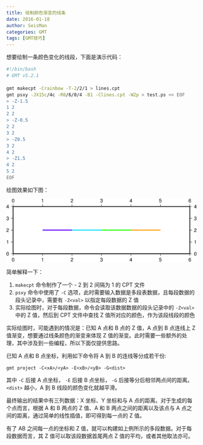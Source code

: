 ```yaml
---
title: 绘制颜色渐变的线条
date: 2016-01-18
author: SeisMan
categories: GMT
tags: [GMT技巧]
---
```


想要绘制一条颜色变化的线段，下面是演示代码：

``` bash
#!/bin/bash
# GMT v5.2.1

gmt makecpt -Crainbow -T-2/2/1 > lines.cpt
gmt psxy -JX15c/4c -R0/6/0/4 -B1 -Clines.cpt -W2p > test.ps << EOF
> -Z-1.5
1 2
2 2
> -Z-0.5
2 2
3 2
> -Z0.5
3 2
4 2
> -Z1.5
4 2
5 2
EOF
```

绘图效果如下图：

![](/images/2016011801.png)

<!--more-->

简单解释一下：

1.  `makecpt` 命令制作了一个 - 2 到 2 间隔为 1 的 CPT 文件
2.  `psxy` 命令中使用了 `-C` 选项，此时需要输入数据是多段表数据，且每段数据的段头记录中，需要有 `-Z<val>` 以指定每段数据的 Z 值
3.  实际绘图时，对于每段数据，命令会读取该数据数据的段头记录中的 `-Z<val>` 中的 Z 值，然后到 CPT 文件中查找 Z 值所对应的颜色，作为该段线段的颜色

实际绘图时，可能遇到的情况是：已知 A 点和 B 点的 Z 值，A 点到 B 点连线上 Z 值渐变，想要通过线条颜色的渐变来体现 Z 值的渐变。此时需要一些额外的处理，其中涉及到一些编程，所以下面仅提供思路。

已知 A 点和 B 点坐标，利用如下命令将 A 到 B 的连线等分成若干份:

    gmt project -C<xA>/<yA> -E<xB>/<yB> -G<dist>

其中 `-C` 后接 A 点坐标， `-E` 后接 B 点坐标， `-G` 后接等分后相邻两点间的距离。 `<dist>` 越小，A 到 B 线段的颜色变化就越平滑。

最终输出的结果中有三列数据：X 坐标、Y 坐标和与 A 点的距离。对于生成的每个点而言，根据 A 和 B 两点的 Z 值、A 和 B 两点之间的距离以及该点与 A 点之间的距离，通过简单的线性插值，即可得到每一点的 Z 值。

有了 AB 之间每一点的坐标和 Z 值，就可以构建如上例所示的多段数据。对于每段数据而言，其 Z 值可以取该段数据首尾两点 Z 值的平均，或者其他取法亦可。
